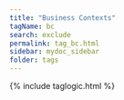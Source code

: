 ```yaml
---
title: "Business Contexts"
tagName: bc
search: exclude
permalink: tag_bc.html
sidebar: mydoc_sidebar
folder: tags
---
```

{% include taglogic.html %}

